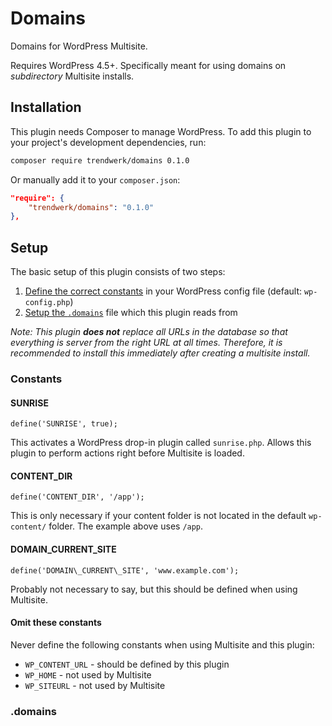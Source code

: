 # Domains
Domains for WordPress Multisite. 

Requires WordPress 4.5+. Specifically meant for using domains on *subdirectory* Multisite installs.

## Installation
This plugin needs Composer to manage WordPress. To add this plugin to your project's development dependencies, run:
```sh
composer require trendwerk/domains 0.1.0
```

Or manually add it to your `composer.json`:
```json
"require": {
	"trendwerk/domains": "0.1.0"
},
```

## Setup
The basic setup of this plugin consists of two steps:

1. [Define the correct constants](#step-1-constants) in your WordPress config file (default: `wp-config.php`)
2. [Setup the `.domains`](#domains) file which this plugin reads from

*Note: This plugin **does not** replace all URLs in the database so that everything is server from the right URL at all times. Therefore, it is recommended to install this immediately after creating a multisite install.*

### Constants

#### SUNRISE

```
define('SUNRISE', true);
```

This activates a WordPress drop-in plugin called `sunrise.php`. Allows this plugin to perform actions right before Multisite is loaded.

#### CONTENT_DIR

```
define('CONTENT_DIR', '/app');
```

This is only necessary if your content folder is not located in the default `wp-content/` folder. The example above uses `/app`.

#### DOMAIN\_CURRENT\_SITE

```
define('DOMAIN\_CURRENT\_SITE', 'www.example.com');
```

Probably not necessary to say, but this should be defined when using Multisite.

#### Omit these constants

Never define the following constants when using Multisite and this plugin:

- `WP_CONTENT_URL` - should be defined by this plugin
- `WP_HOME` - not used by Multisite
- `WP_SITEURL` - not used by Multisite

### .domains

